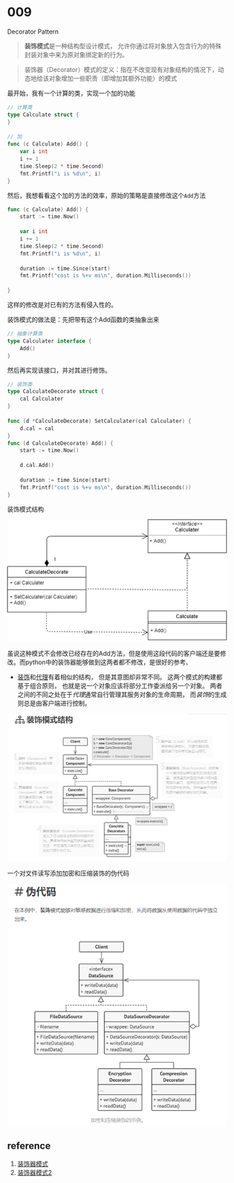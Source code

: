 # 009

Decorator Pattern



>  **装饰模式**是一种结构型设计模式， 允许你通过将对象放入包含行为的特殊封装对象中来为原对象绑定新的行为。

>  装饰器（Decorator）模式的定义：指在不改变现有对象结构的情况下，动态地给该对象增加一些职责（即增加其额外功能）的模式

最开始，我有一个计算的类，实现一个加的功能

```go
// 计算类
type Calculate struct {
}

// 加
func (c Calculate) Add() {
	var i int
	i += 1
	time.Sleep(2 * time.Second)
	fmt.Printf("i is %d\n", i)
}
```

然后，我想看看这个加的方法的效率，原始的策略是直接修改这个`Add`方法

```go
func (c Calculate) Add() {
	start := time.Now()

	var i int
	i += 1
	time.Sleep(2 * time.Second)
	fmt.Printf("i is %d\n", i)

	duration := time.Since(start)
	fmt.Printf("cost is %+v ms\n", duration.Milliseconds())

}
```

这样的修改是对已有的方法有侵入性的。

装饰模式的做法是：先把带有这个Add函数的类抽象出来

```go
// 抽象计算类
type Calculater interface {
	Add()
}
```

然后再实现该接口，并对其进行修饰。

```go
// 装饰类
type CalculateDecorate struct {
	cal Calculater
}

func (d *CalculateDecorate) SetCalculater(cal Calculater) {
	d.cal = cal
}
func (d CalculateDecorate) Add() {
	start := time.Now()

	d.cal.Add()

	duration := time.Since(start)
	fmt.Printf("cost is %+v ms\n", duration.Milliseconds())
}
```



装饰模式结构

![](decoratorpattern.drawio.png)



虽说这种模式不会修改已经存在的Add方法，但是使用这段代码的客户端还是要修改。而python中的装饰器能够做到这两者都不修改，是很好的参考、





- [装饰](https://refactoringguru.cn/design-patterns/decorator)和[代理](https://refactoringguru.cn/design-patterns/proxy)有着相似的结构， 但是其意图却非常不同。 这两个模式的构建都基于组合原则， 也就是说一个对象应该将部分工作委派给另一个对象。 两者之间的不同之处在于*代理*通常自行管理其服务对象的生命周期， 而*装饰*的生成则总是由客户端进行控制。

![decorator](image/decorator.png)

一个对文件读写添加加密和压缩装饰的伪代码

![pseudo](image/pseudo.png)









































































## reference

1. [装饰器模式](https://refactoringguru.cn/design-patterns/decorator)
2. [装饰器模式2](http://c.biancheng.net/view/1366.html)